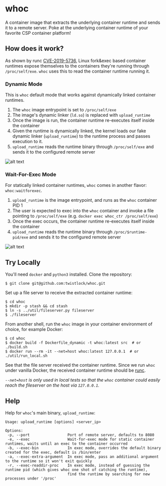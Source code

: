 # whoc
A container image that extracts the underlying container runtime and sends it to a remote server.
Poke at the underlying container runtime of your favorite CSP container platform!


## How does it work?
As shown by runc [CVE-2019-5736](https://unit42.paloaltonetworks.com/breaking-docker-via-runc-explaining-cve-2019-5736/), Linux fork&exec based container runtimes expose themselves to the containers they're running through `/proc/self/exe`. `whoc` uses this to read the container runtime running it.

### Dynamic Mode
This is `whoc` default mode that works against dynamically linked container runtimes.

1. The `whoc` image entrypoint is set to `/proc/self/exe`
2. The image's dynamic linker (`ld.so`) is replaced with `upload_runtime`
3. Once the image is run, the container runtime re-executes itself inside the container
4. Given the runtime is dynamically linked, the kernel loads our fake dynamic linker (`upload_runtime`) to the runtime process and passes execution to it. 
5. `upload_runtime` reads the runtime binary through `/proc/self/exe` and sends it to the configured remote server

![alt text](https://github.com/twistlock/whoc/blob/master/images/whoc_dynamic.png?raw=true "whoc dynamic mode")


### Wait-For-Exec Mode
For statically linked container runtimes, `whoc` comes in another flavor: `whoc:waitforexec`.

1. `upload_runtime` is the image entrypoint, and runs as the `whoc` container PID 1
2. The user is expected to exec into the `whoc` container and invoke a file pointing to `/proc/self/exe` (e.g. `docker exec whoc_ctr /proc/self/exe`)
3. Once the exec occurs, the container runtime re-executes itself inside the container
4. `upload_runtime` reads the runtime binary through `/proc/$runtime-pid/exe` and sends it to the configured remote server

![alt text](https://github.com/twistlock/whoc/blob/master/images/whoc_waitforexec.png?raw=true "whoc wait-for-exec mode")

## Try Locally
You'll need `docker` and `python3` installed. Clone the repository:
```console
$ git clone git@github.com:twistlock/whoc.git
```

Set up a file server to receive the extracted container runtime:
```console
$ cd whoc
$ mkdir -p stash && cd stash
$ ln -s ../util/fileserver.py fileserver 
$ ./fileserver
```
From another shell, run the `whoc` image in your container environment of choice, for example Docker:
```console
$ cd whoc
$ docker build -f Dockerfile_dynamic -t whoc:latest src  # or ./build.sh
$ docker run --rm -it --net=host whoc:latest 127.0.0.1  # or ./util/run_local.sh
```
See that the file server received the container runtime. Since we run `whoc` under vanilla Docker, the received container runtime should be [runc](https://github.com/opencontainers/runc). 

*`--net=host` is only used in local tests so that the `whoc` container could easily reach the fileserver on the host via `127.0.0.1`.*


## Help
Help for `whoc`'s main binary, `upload_runtime`:
```
Usage: upload_runtime [options] <server_ip>

Options:
 -p, --port                 Port of remote server, defaults to 8080
 -e, --exec                 Wait-for-exec mode for static container runtimes, waits until an exec to the container occurred
 -b, --exec-bin             In exec mode, overrides the default binary created for the exec, default is /bin/enter
 -a, --exec-extra-argument  In exec mode, pass an additional argument to the runtime so it won't exit quickly
 -r, --exec-readdir-proc    In exec mode, instead of guessing the runtime pid (which gives whoc one shot of catching the runtime),
                            find the runtime by searching for new processes under '/proc'
```
